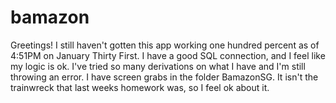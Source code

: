 # bamazon

Greetings! I still haven't gotten this app working one hundred percent as of 4:51PM on January Thirty First. I have a good SQL connection, and I feel like my logic is ok. I've tried so many derivations on what I have and I'm still throwing an error. I have screen grabs in the folder BamazonSG. It isn't the trainwreck that last weeks homework was, so I feel ok about it. 